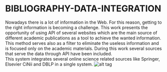 # BIBLIOGRAPHY-DATA-INTEGRATION
Nowadays there is a lot of information in the Web. For this reason, getting to the right information is becoming a challenge.
This work presents the opportunity of using API of several websites which are the main source of different academic publications as a tool to achieve the wanted information.
This method serves also as a filter to eliminate the useless information and is focused only on the academic materials. 
During this work several sources that serve the data through API have been included.  
This system integrates several online science related sources like Springer, Elsevier CiNii and DBLP in a single system. 
![alt tag](https://raw.githubusercontent.com/sabrinuzi/BIBLIOGRAPHY-DATA-INTEGRATION/screnshot/Screenshot_27.png)
